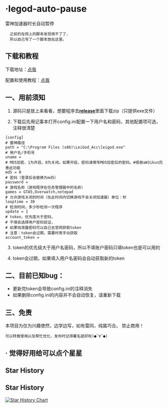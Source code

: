 # ·legod-auto-pause
雷神加速器时长自动暂停

      之前的在网上的脚本发现用不了了，
      所以自己写了一个脚本放在这里。

## 下载和教程

下载地址：[点我](https://github.com/6yy66yy/legod-auto-pause/releases)

配置和使用教程：[点我](https://github.com/6yy66yy/legod-auto-pause/wiki/新手上路)

## 一、用前须知

1. 源码只是放上来看看，想要程序去[**release**](https://github.com/6yy66yy/legod-auto-pause/releases)里面下载zip（只提供exe文件）

2. 下载后先用记事本打开config.ini配置一下用户名和密码，其他配置项可选，注释很清楚

```config
[config]
# 雷神路径
path = "C:\Program Files (x86)\LeiGod_Acc\leigod.exe"
# 用户名/手机号
uname = 
# MD5加密，1为开启，0为关闭。如果开启，密码请填写MD5加密后的密码。#感谢aW3ikun完善此功能
md5 = 0
# 密码（登录后会替换为md5）
password = 
# 游戏名称（游戏程序在任务管理器中的名称）
games = GTA5,Overwatch,notepad
# 允许游戏关闭的时间（在此时间内切换游戏不会关闭加速器）单位：秒
looptime = 30
# 检测时间，多少秒检测一次程序
update = 1
# token，优先度大于密码，
# 不填会选择用户密码验证，
# 如果怕泄露密码可以自己去官网获取token
# 注意：token会过期，需要时常手动获取
account_token = 
```

3. token的优先级大于用户名密码，所以不填账户密码只填token也是可以用的

4. token会过期，如果填入用户名密码会自动获取新的token

## 二、目前已知bug：

+ 更新完token会导致config.ini的注释消失
+ 如果删除config.ini的内容并不会自动恢复，请重新下载

## 三、免责
本项目为仅为兴趣使然，边学边写，如有雷同，纯属巧合。
禁止商用！

    可以转载使用以及帮忙优化，发布时记得署名就好啦(●ˇ∀ˇ●)

## · 觉得好用给可以点个星星
## Star History

## Star History

[![Star History Chart](https://api.star-history.com/svg?repos=6yy66yy/legod-auto-pause&type=Date)](https://star-history.com/#6yy66yy/legod-auto-pause&Date)
